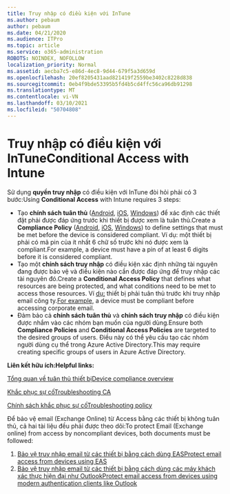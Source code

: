 ```yaml
---
title: Truy nhập có điều kiện với InTune
ms.author: pebaum
author: pebaum
ms.date: 04/21/2020
ms.audience: ITPro
ms.topic: article
ms.service: o365-administration
ROBOTS: NOINDEX, NOFOLLOW
localization_priority: Normal
ms.assetid: aecba7c5-e86d-4ec8-9d44-679f5a3d659d
ms.openlocfilehash: 20ef8205431aad821419f2559be3402c8228d838
ms.sourcegitcommit: 0eb4f9bde53395b5fd4b5cd4ffc56ca96db91298
ms.translationtype: MT
ms.contentlocale: vi-VN
ms.lasthandoff: 03/10/2021
ms.locfileid: "50704808"
---
```

# <a name="conditional-access-with-intune"></a><span data-ttu-id="820b2-102">Truy nhập có điều kiện với InTune</span><span class="sxs-lookup"><span data-stu-id="820b2-102">Conditional Access with Intune</span></span>

<span data-ttu-id="820b2-103">Sử dụng  **quyền truy nhập**  có điều kiện với InTune đòi hỏi phải có 3 bước:</span><span class="sxs-lookup"><span data-stu-id="820b2-103">Using  **Conditional Access**  with Intune requires 3 steps:</span></span>

- <span data-ttu-id="820b2-104">Tạo  **chính sách tuân thủ**  ([Android](https://docs.microsoft.com/intune/compliance-policy-create-android),  [iOS](https://docs.microsoft.com/intune/compliance-policy-create-ios),  [Windows](https://docs.microsoft.com//intune/compliance-policy-create-windows)) để xác định các thiết đặt phải được đáp ứng trước khi thiết bị được xem là tuân thủ.</span><span class="sxs-lookup"><span data-stu-id="820b2-104">Create a  **Compliance Policy**  ([Android](https://docs.microsoft.com/intune/compliance-policy-create-android),  [iOS](https://docs.microsoft.com/intune/compliance-policy-create-ios),  [Windows](https://docs.microsoft.com//intune/compliance-policy-create-windows)) to define settings that must be met before the device is considered compliant.</span></span> <span data-ttu-id="820b2-105">Ví dụ: một thiết bị phải có mã pin của ít nhất 6 chữ số trước khi nó được xem là compliant.</span><span class="sxs-lookup"><span data-stu-id="820b2-105">For example, a device must have a pin of at least 6 digits before it is considered compliant.</span></span>
- <span data-ttu-id="820b2-106">Tạo một **chính sách truy nhập**  có điều kiện xác định những tài nguyên đang được bảo vệ và điều kiện nào cần được đáp ứng để truy nhập các tài nguyên đó.</span><span class="sxs-lookup"><span data-stu-id="820b2-106">Create a **Conditional Access Policy**  that defines what resources are being protected, and what conditions need to be met to access those resources.</span></span>  <span data-ttu-id="820b2-107">Ví [dụ:](https://docs.microsoft.com/intune/tutorial-protect-email-on-unmanaged-devices#create-conditional-access-policies) thiết bị phải tuân thủ trước khi truy nhập email công ty.</span><span class="sxs-lookup"><span data-stu-id="820b2-107">[For example,](https://docs.microsoft.com/intune/tutorial-protect-email-on-unmanaged-devices#create-conditional-access-policies)  a device must be compliant before accessing corporate email.</span></span>
- <span data-ttu-id="820b2-108">Đảm bảo cả **chính sách tuân thủ**  và  **chính sách truy nhập**  có điều kiện được nhắm vào các nhóm bạn muốn của người dùng.</span><span class="sxs-lookup"><span data-stu-id="820b2-108">Ensure both **Compliance Policies**  and  **Conditional Access Policies**  are targeted to the desired groups of users.</span></span> <span data-ttu-id="820b2-109">Điều này có thể yêu cầu tạo các nhóm người dùng cụ thể trong Azure Active Directory.</span><span class="sxs-lookup"><span data-stu-id="820b2-109">This may require creating specific groups of users in Azure Active Directory.</span></span>

<span data-ttu-id="820b2-110">**Liên kết hữu ích:**</span><span class="sxs-lookup"><span data-stu-id="820b2-110">**Helpful links:**</span></span>

[<span data-ttu-id="820b2-111">Tổng quan về tuân thủ thiết bị</span><span class="sxs-lookup"><span data-stu-id="820b2-111">Device compliance overview</span></span>](https://docs.microsoft.com/intune/device-compliance-get-started)

[<span data-ttu-id="820b2-112">Khắc phục sự cố</span><span class="sxs-lookup"><span data-stu-id="820b2-112">Troubleshooting CA</span></span>](https://docs.microsoft.com/intune/troubleshoot-conditional-access)

[<span data-ttu-id="820b2-113">Chính sách khắc phục sự cố</span><span class="sxs-lookup"><span data-stu-id="820b2-113">Troubleshooting policy</span></span>](https://docs.microsoft.com/troubleshoot/mem/intune/troubleshoot-policies-in-microsoft-intune)

<span data-ttu-id="820b2-114">Để bảo vệ email (Exchange Online) từ Access bằng các thiết bị không tuân thủ, cả hai tài liệu đều phải được theo dõi:</span><span class="sxs-lookup"><span data-stu-id="820b2-114">To protect Email (Exchange online) from access by noncompliant devices, both documents must be followed:</span></span>

1. [<span data-ttu-id="820b2-115">Bảo vệ truy nhập email từ các thiết bị bằng cách dùng EAS</span><span class="sxs-lookup"><span data-stu-id="820b2-115">Protect email access from devices using EAS</span></span>](https://docs.microsoft.com/intune/tutorial-protect-email-on-unmanaged-devices)
2. [<span data-ttu-id="820b2-116">Bảo vệ truy nhập email từ các thiết bị bằng cách dùng các máy khách xác thực hiện đại như Outlook</span><span class="sxs-lookup"><span data-stu-id="820b2-116">Protect email access from devices using modern authentication clients like Outlook</span></span>](https://docs.microsoft.com/intune/tutorial-protect-email-on-enrolled-devices)